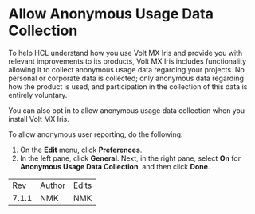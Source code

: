                           


Allow Anonymous Usage Data Collection
=====================================

To help HCL understand how you use Volt MX Iris and provide you with relevant improvements to its products, Volt MX Iris includes functionality allowing it to collect anonymous usage data regarding your projects. No personal or corporate data is collected; only anonymous data regarding how the product is used, and participation in the collection of this data is entirely voluntary.

You can also opt in to allow anonymous usage data collection when you install Volt MX Iris.

To allow anonymous user reporting, do the following:

1.  On the **Edit** menu, click **Preferences**.
2.  In the left pane, click **General**. Next, in the right pane, select **On** for **Anonymous Usage Data Collection**, and then click **Done**.

<table style="margin-left: 0;margin-right: auto;mc-table-style: url('Resources/TableStyles/RevisionTable.css');" class="TableStyle-RevisionTable" cellspacing="0" data-mc-conditions="Default.HTML5 Only,Default.DoNotPublish"><colgroup><col class="TableStyle-RevisionTable-Column-Column1"> <col class="TableStyle-RevisionTable-Column-Column1"> <col class="TableStyle-RevisionTable-Column-Column1"></colgroup><tbody><tr class="TableStyle-RevisionTable-Body-Body1" data-mc-conditions="Default.Iris7-1-1,Default.HTML5 Only"><td class="TableStyle-RevisionTable-BodyE-Column1-Body1" data-mc-conditions="Default.HTML5 Only,Default.Iris7-1-1">Rev</td><td class="TableStyle-RevisionTable-BodyE-Column1-Body1" data-mc-conditions="Default.HTML5 Only,Default.Iris7-1-1">Author</td><td class="TableStyle-RevisionTable-BodyD-Column1-Body1" data-mc-conditions="Default.HTML5 Only,Default.Iris7-1-1">Edits</td></tr><tr class="TableStyle-RevisionTable-Body-Body1" data-mc-conditions="Default.Iris7-1-1,Default.HTML5 Only"><td class="TableStyle-RevisionTable-BodyB-Column1-Body1" data-mc-conditions="Default.HTML5 Only,Default.Iris7-1-1">7.1.1</td><td class="TableStyle-RevisionTable-BodyB-Column1-Body1" data-mc-conditions="Default.HTML5 Only,Default.Iris7-1-1">NMK</td><td class="TableStyle-RevisionTable-BodyA-Column1-Body1" data-mc-conditions="Default.HTML5 Only,Default.Iris7-1-1">NMK</td></tr></tbody></table>
